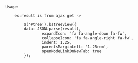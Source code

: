 	Usage:
    
		ex:result is from ajax get ->
    
			$('#tree').bstreeview({ 
			data: JSON.parse(result),
	                expandIcon: 'fa fa-angle-down fa-fw',
	                collapseIcon: 'fa fa-angle-right fa-fw',
	                indent: 1.25,
	                parentsMarginLeft: '1.25rem',
	                openNodeLinkOnNewTab: true
			});   
